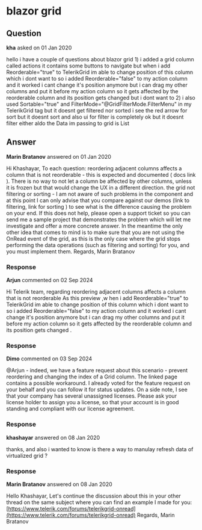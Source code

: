# blazor grid

## Question

**kha** asked on 01 Jan 2020

hello i have a couple of questions about blazor grid 1) i added a grid column called actions it contains some buttons to navigate but when i add Reorderable="true" to TelerikGrid im able to change position of this column which i dont want to so i added Reorderable="false" to my action column and it worked i cant change it's position anymore but i can drag my other columns and put it before my action column so it gets affected by the reorderable column and its position gets changed but i dont want to 2) i also used Sortable="true" and FilterMode="@GridFilterMode.FilterMenu" in my TelerikGrid tag but it doesnt get filtered nor sorted i see the red arrow for sort but it doesnt sort and also ui for filter is completely ok but it doesnt filter either aldo the Data im passing to grid is List<SomeDto>

## Answer

**Marin Bratanov** answered on 01 Jan 2020

Hi Khashayar, To each question: reordering adjacent columns affects a column that is not reorderable - this is expected and documented ( docs link ). There is no way to not let a column be affected by other columns, unless it is frozen but that would change the UX in a different direction. the grid not filtering or sorting - I am not aware of such problems in the component and at this point I can only advise that you compare against our demos (link to filtering, link for sorting ) to see what is the difference causing the problem on your end. If this does not help, please open a support ticket so you can send me a sample project that demonstrates the problem which will let me investigate and offer a more concrete answer. In the meantime the only other idea that comes to mind is to make sure that you are not using the OnRead event of the grid, as this is the only case where the grid stops performing the data operations (such as filtering and sorting) for you, and you must implement them. Regards, Marin Bratanov

### Response

**Arjun** commented on 02 Sep 2024

Hi Telerik team, regarding reordering adjacent columns affects a column that is not reorderable As this preview ,w hen i add Reorderable="true" to TelerikGrid im able to change position of this column which i dont want to so i added Reorderable="false" to my action column and it worked i cant change it's position anymore but i can drag my other columns and put it before my action column so it gets affected by the reorderable column and its position gets changed .

### Response

**Dimo** commented on 03 Sep 2024

@Arjun - indeed, we have a feature request about this scenario - prevent reordering and changing the index of a Grid column. The linked page contains a possible workaround. I already voted for the feature request on your behalf and you can follow it for status updates. On a side note, I see that your company has several unassigned licenses. Please ask your license holder to assign you a license, so that your account is in good standing and compliant with our license agreement.

### Response

**khashayar** answered on 08 Jan 2020

thanks, and also i wanted to know is there a way to manulay refresh data of virtualized grid ?

### Response

**Marin Bratanov** answered on 08 Jan 2020

Hello Khashayar, Let's continue the discussion about this in your other thread on the same subject where you can find an example I made for you: [https://www.telerik.com/forums/telerikgrid-onread](https://www.telerik.com/forums/telerikgrid-onread) Regards, Marin Bratanov
